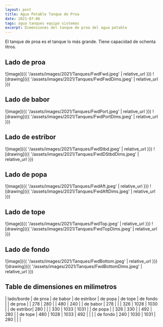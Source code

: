 ```yaml
---
layout: post
title: Agua Potable Tanque de Proa
date: 2021-07-06
tags: agua tanques equipo sistemas
excerpt: Dimensiones del tanque de proa del agua potable
---
```


El tanque de proa es el tanque lo más grande. Tiene capacidad de ochenta litros.

## Lado de proa
![image]({{ '/assets/images/2021/Tanques/FwdFwd.jpeg' | relative_url }})
![drawing]({{ '/assets/images/2021/Tanques/FwdFwdDims.jpeg' | relative_url }})

## Lado de babor
![image]({{ '/assets/images/2021/Tanques/FwdPort.jpeg' | relative_url }})
![drawing]({{ '/assets/images/2021/Tanques/FwdPortDims.jpeg' | relative_url }})

## Lado de estribor
![image]({{ '/assets/images/2021/Tanques/FwdStbd.jpeg' | relative_url }})
![drawing]({{ '/assets/images/2021/Tanques/FwdDStbdDims.jpeg' | relative_url }})

## Lado de popa
![image]({{ '/assets/images/2021/Tanques/FwdAft.jpeg' | relative_url }})
![drawing]({{ '/assets/images/2021/Tanques/FwdAftDims.jpeg' | relative_url }})

## Lado de tope
![image]({{ '/assets/images/2021/Tanques/FwdTop.jpeg' | relative_url }})
![drawing]({{ '/assets/images/2021/Tanques/FwdTopDims.jpeg' | relative_url }})

## Lado de fondo
![image]({{ '/assets/images/2021/Tanques/FwdBottom.jpeg' | relative_url }})
![drawing]({{ '/assets/images/2021/Tanques/FwdBottomDims.jpeg' | relative_url }})

## Table de dimensiones en milimetros

| lado/borde | de proa | de babor | de estribor | de popa | de tope | de fondo |
| de proa    |         | 278      | 280         |         | 480     | 240      |
| de babor   | 278     |          |             | 326     | 1028    | 1030     |
| de estribor| 280     |          |             | 330     | 1033    | 1031     |
| de popa    |         | 326      | 330         |         | 492     | 280      |
| de tope    | 480     | 1028     | 1033        | 492     |         |          |
| de fondo   | 240     | 1030     | 1031        | 280     |         |          |
